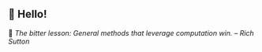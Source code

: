 ## 👋 Hello!

<!-- daily-quote -->
📌 *The bitter lesson: General methods that leverage computation win. – Rich Sutton*
